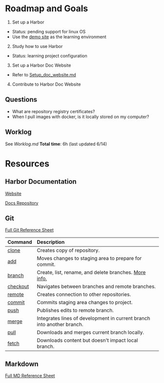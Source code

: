 # Roadmap and Goals
1. Set up a Harbor
- Status: pending support for linux OS
- Use the [demo site](https://demo.goharbor.io) as the learning environment

2. Study how to use Harbor
- Status: learning project configuration

3. Set up a Harbor Doc Website
- Refer to [Setup_doc_website.md](Setup_doc_website.md)
4. Contribute to Harbor Doc Website

## Questions
- What are repository registry certificates?
- When I pull images with docker, is it locally stored on my computer?

## Worklog
See *Worklog.md*
**Total time**: 6h (last updated 6/14)

# Resources
## Harbor Documentation
[Website](https://goharbor.io/docs/2.8.0/)

[Docs Repository](https://github.com/goharbor/website/tree/release-2.8.0/docs)

## Git
[Full Git Reference Sheet](https://www.atlassian.com/git/glossary)

| Command | Description |
| :---| :--- |
| [clone] | Creates copy of repository. |
| [add] | Moves changes to staging area to prepare for commit. |
| [branch] | Create, list, rename, and delete branches. [More info.] |
| [checkout] | Navigates between branches and remote branches. |
| [remote] | Creates connection to other repositories. |
| [commit] | Commits staging area changes to project. |
| [push] | Publishes edits to remote branch. |
| [merge] | Integrates lines of development in current branch into another branch. |
| [pull] | Downloads and merges current branch locally. |
| [fetch] | Downloads content but doesn't impact local branch. |

## Markdown
[Full MD Reference Sheet](https://www.markdownguide.org/cheat-sheet/)



[comment]: # (References Under)
[clone]: <https://github.com/git-guides/git-clone>
[add]: <https://github.com/git-guides/git-add>
[branch]: <https://www.atlassian.com/git/tutorials/using-branches>
[More info.]: <https://docs.github.com/en/pull-requests/collaborating-with-pull-request/proposing-changes-to-your-work-with-pull-requests/about-branches>
[checkout]: <https://www.atlassian.com/git/tutorials/using-branches/git-checkout>
[remote]: <https://github.com/git-guides/git-remote>
[commit]: <https://github.com/git-guides/git-commit>
[push]: <https://github.com/git-guides/git-push>
[merge]: <https://www.atlassian.com/git/tutorials/using-branches/git-merge>
[pull]: <https://github.com/git-guides/git-pull>
[fetch]: <https://www.atlassian.com/git/tutorials/syncing/git-fetch>
